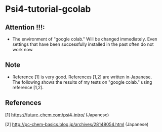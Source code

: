 # Psi4-tutorial-gcolab


## Attention !!!: 
- The environment of "google colab." Will be changed immediately. Even settings that have been successfully installed in the past often do not work now.


## Note
- Reference [1] is very good. References [1,2] are written in Japanese. The following shows the results of my tests on "google colab." using reference [1,2]. 


## References


[1] https://future-chem.com/psi4-intro/ (Japanese)


[2] http://pc-chem-basics.blog.jp/archives/28148054.html (Japanese)